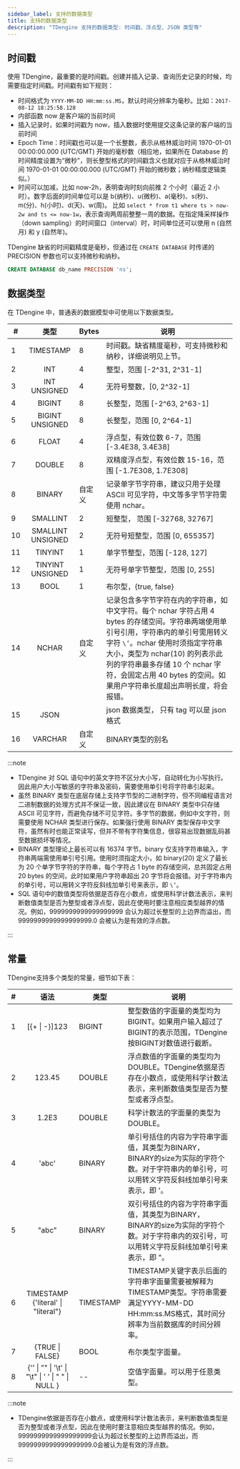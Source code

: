 ```yaml
---
sidebar_label: 支持的数据类型
title: 支持的数据类型
description: "TDengine 支持的数据类型: 时间戳、浮点型、JSON 类型等"
---
```


## 时间戳

使用 TDengine，最重要的是时间戳。创建并插入记录、查询历史记录的时候，均需要指定时间戳。时间戳有如下规则：

- 时间格式为 `YYYY-MM-DD HH:mm:ss.MS`，默认时间分辨率为毫秒。比如：`2017-08-12 18:25:58.128`
- 内部函数 now 是客户端的当前时间
- 插入记录时，如果时间戳为 now，插入数据时使用提交这条记录的客户端的当前时间
- Epoch Time：时间戳也可以是一个长整数，表示从格林威治时间 1970-01-01 00:00:00.000 (UTC/GMT) 开始的毫秒数（相应地，如果所在 Database 的时间精度设置为“微秒”，则长整型格式的时间戳含义也就对应于从格林威治时间 1970-01-01 00:00:00.000 (UTC/GMT) 开始的微秒数；纳秒精度逻辑类似。）
- 时间可以加减，比如 now-2h，表明查询时刻向前推 2 个小时（最近 2 小时）。数字后面的时间单位可以是 b(纳秒)、u(微秒)、a(毫秒)、s(秒)、m(分)、h(小时)、d(天)、w(周)。 比如 `select * from t1 where ts > now-2w and ts <= now-1w`，表示查询两周前整整一周的数据。在指定降采样操作（down sampling）的时间窗口（interval）时，时间单位还可以使用 n (自然月) 和 y (自然年)。

TDengine 缺省的时间戳精度是毫秒，但通过在 `CREATE DATABASE` 时传递的 PRECISION 参数也可以支持微秒和纳秒。

```sql
CREATE DATABASE db_name PRECISION 'ns';
```
## 数据类型

在 TDengine 中，普通表的数据模型中可使用以下数据类型。

| #   | **类型**  | **Bytes** | **说明**                                                                                                                                                                                                                                                                                                                                                                                                         |
| --- | :-------: | --------- | ---------------------------------------------------------------------------------------------------------------------------------------------------------------------------------------------------------------------------------------------------------------------------------------------------------------------------------------------------------------------------------------------------------------- |
| 1   | TIMESTAMP | 8         | 时间戳。缺省精度毫秒，可支持微秒和纳秒，详细说明见上节。    |
| 2   |    INT    | 4         | 整型，范围 [-2^31, 2^31-1]        |
| 3   | INT UNSIGNED| 4| 无符号整数，[0, 2^32-1] 
| 4   |  BIGINT   | 8         | 长整型，范围 [-2^63, 2^63-1]     |
| 5   |  BIGINT UNSIGNED  | 8         | 长整型，范围 [0, 2^64-1]     |
| 6   |   FLOAT   | 4         | 浮点型，有效位数 6-7，范围 [-3.4E38, 3.4E38]            |
| 7   |  DOUBLE   | 8         | 双精度浮点型，有效位数 15-16，范围 [-1.7E308, 1.7E308]      |
| 8   |  BINARY   | 自定义    | 记录单字节字符串，建议只用于处理 ASCII 可见字符，中文等多字节字符需使用 nchar。 |
| 9   | SMALLINT  | 2         | 短整型， 范围 [-32768, 32767]         |
| 10 | SMALLINT UNSIGNED | 2| 无符号短整型，范围 [0, 655357] |
| 11   |  TINYINT  | 1         | 单字节整型，范围 [-128, 127]   |
| 12 | TINYINT UNSIGNED | 1 | 无符号单字节整型，范围 [0, 255] |
| 13   |   BOOL    | 1         | 布尔型，{true, false}     |
| 14  |   NCHAR   | 自定义    | 记录包含多字节字符在内的字符串，如中文字符。每个 nchar 字符占用 4 bytes 的存储空间。字符串两端使用单引号引用，字符串内的单引号需用转义字符 `\’`。nchar 使用时须指定字符串大小，类型为 nchar(10) 的列表示此列的字符串最多存储 10 个 nchar 字符，会固定占用 40 bytes 的空间。如果用户字符串长度超出声明长度，将会报错。                                                                                            |
| 15  |   JSON    |           | json 数据类型， 只有 tag 可以是 json 格式  |
| 16 | VARCHAR | 自定义 | BINARY类型的别名 |


:::note
- TDengine 对 SQL 语句中的英文字符不区分大小写，自动转化为小写执行。因此用户大小写敏感的字符串及密码，需要使用单引号将字符串引起来。
- 虽然 BINARY 类型在底层存储上支持字节型的二进制字符，但不同编程语言对二进制数据的处理方式并不保证一致，因此建议在 BINARY 类型中只存储 ASCII 可见字符，而避免存储不可见字符。多字节的数据，例如中文字符，则需要使用 NCHAR 类型进行保存。如果强行使用 BINARY 类型保存中文字符，虽然有时也能正常读写，但并不带有字符集信息，很容易出现数据乱码甚至数据损坏等情况。
- BINARY 类型理论上最长可以有 16374 字节。binary 仅支持字符串输入，字符串两端需使用单引号引用。使用时须指定大小，如 binary(20) 定义了最长为 20 个单字节字符的字符串，每个字符占 1 byte 的存储空间，总共固定占用 20 bytes 的空间，此时如果用户字符串超出 20 字节将会报错。对于字符串内的单引号，可以用转义字符反斜线加单引号来表示，即 `\’`。
- SQL 语句中的数值类型将依据是否存在小数点，或使用科学计数法表示，来判断数值类型是否为整型或者浮点型，因此在使用时要注意相应类型越界的情况。例如，9999999999999999999 会认为超过长整型的上边界而溢出，而 9999999999999999999.0 会被认为是有效的浮点数。

:::


## 常量
TDengine支持多个类型的常量，细节如下表：

| #   | **语法**  | **类型** | **说明**    |
| --- | :-------: | --------- | -------------------------------------- |
| 1 | [{+ \| -}]123 | BIGINT | 整型数值的字面量的类型均为BIGINT。如果用户输入超过了BIGINT的表示范围，TDengine 按BIGINT对数值进行截断。|
| 2 | 123.45 | DOUBLE | 浮点数值的字面量的类型均为DOUBLE。TDengine依据是否存在小数点，或使用科学计数法表示，来判断数值类型是否为整型或者浮点型。|
| 3 | 1.2E3 | DOUBLE | 科学计数法的字面量的类型为DOUBLE。|
| 4 | 'abc' | BINARY | 单引号括住的内容为字符串字面值，其类型为BINARY，BINARY的size为实际的字符个数。对于字符串内的单引号，可以用转义字符反斜线加单引号来表示，即 \'。|
| 5 | "abc" | BINARY | 双引号括住的内容为字符串字面值，其类型为BINARY，BINARY的size为实际的字符个数。对于字符串内的双引号，可以用转义字符反斜线加单引号来表示，即 \"。 |
| 6 | TIMESTAMP {'literal' \| "literal"} | TIMESTAMP | TIMESTAMP关键字表示后面的字符串字面量需要被解释为TIMESTAMP类型。字符串需要满足YYYY-MM-DD HH:mm:ss.MS格式，其时间分辨率为当前数据库的时间分辨率。 |
| 7 | {TRUE \| FALSE} | BOOL | 布尔类型字面量。 |
| 8 | {'' \| "" \| '\t' \| "\t" \| ' ' \| " " \| NULL } | -- | 空值字面量。可以用于任意类型。|

:::note
- TDengine依据是否存在小数点，或使用科学计数法表示，来判断数值类型是否为整型或者浮点型，因此在使用时要注意相应类型越界的情况。例如，9999999999999999999会认为超过长整型的上边界而溢出，而9999999999999999999.0会被认为是有效的浮点数。

:::
